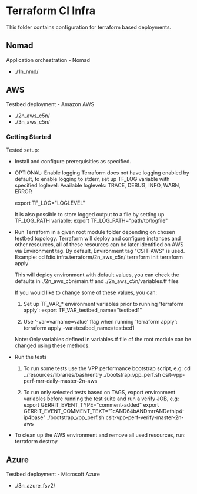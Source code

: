# Terraform CI Infra

This folder contains configuration for terraform based deployments.

## Nomad

Application orchestration - Nomad
- ./1n_nmd/

## AWS

Testbed deployment - Amazon AWS
- ./2n_aws_c5n/
- ./3n_aws_c5n/

### Getting Started

Tested setup:
- Install and configure prerequisities as specified.

- OPTIONAL: Enable logging
  Terraform does not have logging enabled by default, to enable logging
  to stderr, set up TF_LOG variable with specified loglevel:
  Available loglevels: TRACE, DEBUG, INFO, WARN, ERROR

    export TF_LOG="LOGLEVEL"

  It is also possible to store logged output to a file by setting up
  TF_LOG_PATH variable:
    export TF_LOG_PATH="path/to/logfile"

- Run Terraform in a given root module folder depending on chosen testbed
  topology. Terraform will deploy and configure instances and other resources,
  all of these resources can be later identified on AWS via Environment tag.
  By default, Environment tag "CSIT-AWS" is used.
  Example:
    cd fdio.infra.terraform/2n_aws_c5n/
    terraform init
    terraform apply

  This will deploy environment with default values, you can check the defaults
  in ./2n_aws_c5n/main.tf and ./2n_aws_c5n/variables.tf files

  If you would like to change some of these values, you can:
  1) Set up TF_VAR_* environment variables prior to running 'terraform apply':
      export TF_VAR_testbed_name="testbed1"

  2) Use '-var=varname=value' flag when running 'terraform apply':
      terraform apply -var=testbed_name=testbed1

  Note:
  Only variables defined in variables.tf file of the root module can be
  changed using these methods.

- Run the tests
  1) To run some tests use the VPP performance bootstrap script, e.g:
      cd ../resources/libraries/bash/entry
      ./bootstrap_vpp_perf.sh csit-vpp-perf-mrr-daily-master-2n-aws

  2) To run only selected tests based on TAGS, export environment variables
     before running the test suite and run a verify JOB, e.g:
      export GERRIT_EVENT_TYPE="comment-added"
      export GERRIT_EVENT_COMMENT_TEXT="1cAND64bANDmrrANDethip4-ip4base"
      ./bootstrap_vpp_perf.sh csit-vpp-perf-verify-master-2n-aws

- To clean up the AWS environment and remove all used resources, run:
    terraform destroy

## Azure

Testbed deployment - Microsoft Azure
- ./3n_azure_fsv2/
